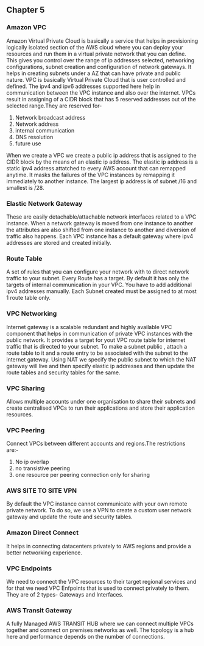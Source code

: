 ## Chapter 5

### Amazon VPC
Amazon Virtual Private Cloud is basically a service that helps in provisioning logically isolated section of the AWS cloud where you can deploy your resources and run them in a virtual private network that you can define. This gives you control over the range of ip addresses selected, networking configurations, subnet creation and configuration of network gateways.
It helps in creating subnets under a AZ that can have private and public nature. 
VPC is basically Virtual Private Cloud that is user controlled and defined. The ipv4 and ipv6 addresses supported here help in communication between the VPC instance and also over the internet. VPCs result in assigning of a CIDR block that has 5 reserved addresses out of the selected range.They are reserved for-

1. Network broadcast address
2. Network address
3. internal communication
4. DNS resolution
5. future use

When we create a VPC we create a public ip address that is assigned to the CIDR block by the means of an elastic ip address. The elastic ip address is a static ipv4 address attatched to every AWS account that can remapped anytime. It masks the failures of the VPC instances by remapping it immediately to another instance. 
The largest ip address is of subnet /16 and smallest is /28.

### Elastic Network Gateway
These are easily detachable/attachable network interfaces related to a VPC instance. When a network gateway is moved from one instance to another the attributes are also shifted from one instance to another and diversion of traffic also happens. Each VPC instance has a default gateway where ipv4 addresses are stored and created initially.

### Route Table
A set of rules that you can configure your network with to direct network traffic to your subnet. Every Route has a target.
By default it has only the targets of internal communication in your VPC. You have to add additional ipv4 addresses manually. Each Subnet created must be assigned to at most 1 route table only.

### VPC Networking
Internet gateway is a scalable redundant and highly available VPC component that helps in communication of private VPC instances with the public network. It provides a target for yout VPC route table for internet traffic that is directed to your subnet. To make a subnet public , attach a route table to it and a route entry to be associated with the subnet to the internet gateway. Using NAT we specify the public subnet to which the NAT gateway will live and then specify elastic ip addresses and then update the route tables and security tables for the same.

### VPC Sharing
Allows multiple accounts under one organisation to share their subnets and create centralised VPCs to run their applications and store their application resources.

### VPC Peering
Connect VPCs between different accounts and regions.The restrictions are:-
 1. No ip overlap
 2. no transistive peering
 3. one resource per peering connection only for sharing

### AWS SITE TO SITE VPN
By default the VPC instance cannot communicate with your own remote private network. To do so, we use a VPN to create a custom user network gateway and update the route and security tables.

### Amazon Direct Connect
It helps in connecting datacenters privately to AWS regions and provide a better networking experience.

### VPC Endpoints
We need to connect the VPC resources to their target regional services and for that we need VPC Enfpoints that is used to connect privately to them. They are of 2 types- Gateways and Interfaces.

### AWS Transit Gateway
A fully Managed AWS TRANSIT HUB where we can connect multiple VPCs together and connect on premises networks as well. The topology is a hub here and performance depends on the number of connections.
